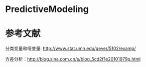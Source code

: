 # PredictiveModeling

参考文献
=======

分类变量和哑变量: http://www.stat.umn.edu/geyer/5102/examp/

方差分析：http://blog.sina.com.cn/s/blog_5cd2f1e20101979p.html
